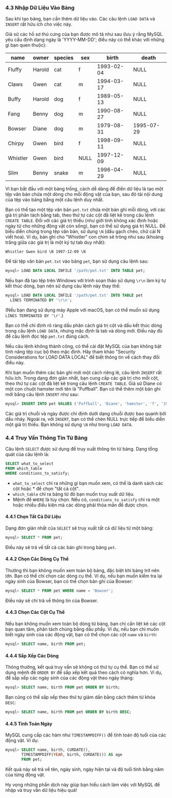 ### 4.3 Nhập Dữ Liệu Vào Bảng
Sau khi tạo bảng, bạn cần thêm dữ liệu vào. Các câu lệnh `LOAD DATA` và `INSERT` rất hữu ích cho việc này.

Giả sử các hồ sơ thú cưng của bạn được mô tả như sau (lưu ý rằng MySQL yêu cầu định dạng ngày là 'YYYY-MM-DD'; điều này có thể khác với những gì bạn quen thuộc):

| name    | owner  | species | sex  | birth       | death      |
|---------|--------|---------|------|-------------|------------|
| Fluffy  | Harold | cat     | f    | 1993-02-04  | NULL       |
| Claws   | Gwen   | cat     | m    | 1994-03-17  | NULL       |
| Buffy   | Harold | dog     | f    | 1989-05-13  | NULL       |
| Fang    | Benny  | dog     | m    | 1990-08-27  | NULL       |
| Bowser  | Diane  | dog     | m    | 1979-08-31  | 1995-07-29 |
| Chirpy  | Gwen   | bird    | f    | 1998-09-11  | NULL       |
| Whistler| Gwen   | bird    | NULL | 1997-12-09  | NULL       |
| Slim    | Benny  | snake   | m    | 1996-04-29  | NULL       |

Vì bạn bắt đầu với một bảng trống, cách dễ dàng để điền dữ liệu là tạo một tệp văn bản chứa một dòng cho mỗi động vật của bạn, sau đó tải nội dung của tệp vào bảng bằng một câu lệnh duy nhất.

Bạn có thể tạo một tệp văn bản `pet.txt` chứa một bản ghi mỗi dòng, với các giá trị phân tách bằng tab, theo thứ tự các cột đã liệt kê trong câu lệnh `CREATE TABLE`. Đối với các giá trị thiếu (như giới tính không xác định hoặc ngày tử cho những động vật còn sống), bạn có thể sử dụng giá trị NULL. Để biểu diễn chúng trong tệp văn bản, sử dụng `\N` (dấu gạch chéo, chữ cái N viết hoa). Ví dụ, bản ghi cho "Whistler" con chim sẽ trông như sau (khoảng trắng giữa các giá trị là một ký tự tab duy nhất):

```
Whistler Gwen bird \N 1997-12-09 \N
```

Để tải tệp văn bản `pet.txt` vào bảng `pet`, bạn sử dụng câu lệnh sau:

```sql
mysql> LOAD DATA LOCAL INFILE '/path/pet.txt' INTO TABLE pet;
```

Nếu bạn đã tạo tệp trên Windows với trình soạn thảo sử dụng `\r\n` làm ký tự kết thúc dòng, bạn nên sử dụng câu lệnh này thay thế:

```sql
mysql> LOAD DATA LOCAL INFILE '/path/pet.txt' INTO TABLE pet
  LINES TERMINATED BY '\r\n';
```

(Nếu bạn đang sử dụng máy Apple với macOS, bạn có thể muốn sử dụng `LINES TERMINATED BY '\r'`.)

Bạn có thể chỉ định rõ ràng dấu phân cách giá trị cột và dấu kết thúc dòng trong câu lệnh `LOAD DATA`, nhưng mặc định là tab và dòng mới. Điều này đủ để câu lệnh đọc tệp `pet.txt` đúng cách.

Nếu câu lệnh không thành công, có thể cài đặt MySQL của bạn không bật tính năng tệp cục bộ theo mặc định. Hãy tham khảo "Security Considerations for LOAD DATA LOCAL" để biết thông tin về cách thay đổi điều này.

Khi bạn muốn thêm các bản ghi mới một cách riêng lẻ, câu lệnh `INSERT` rất hữu ích. Trong dạng đơn giản nhất, bạn cung cấp các giá trị cho mỗi cột, theo thứ tự các cột đã liệt kê trong câu lệnh `CREATE TABLE`. Giả sử Diane có một con chuột hamster mới tên là "Puffball". Bạn có thể thêm một bản ghi mới bằng câu lệnh `INSERT` như sau:

```sql
mysql> INSERT INTO pet VALUES ('Puffball', 'Diane', 'hamster', 'f', '1999-03-30', NULL);
```

Các giá trị chuỗi và ngày được chỉ định dưới dạng chuỗi được bao quanh bởi dấu nháy. Ngoài ra, với `INSERT`, bạn có thể chèn NULL trực tiếp để biểu diễn một giá trị thiếu. Bạn không sử dụng `\N` như trong `LOAD DATA`.

### 4.4 Truy Vấn Thông Tin Từ Bảng
Câu lệnh `SELECT` được sử dụng để truy xuất thông tin từ bảng. Dạng tổng quát của câu lệnh là:

```sql
SELECT what_to_select
FROM which_table
WHERE conditions_to_satisfy;
```

- `what_to_select` chỉ ra những gì bạn muốn xem, có thể là danh sách các cột hoặc * để chọn "tất cả cột".
- `which_table` chỉ ra bảng từ đó bạn muốn truy xuất dữ liệu.
- Mệnh đề `WHERE` là tùy chọn. Nếu có, `conditions_to_satisfy` chỉ ra một hoặc nhiều điều kiện mà các dòng phải thỏa mãn để được chọn.

#### 4.4.1 Chọn Tất Cả Dữ Liệu
Dạng đơn giản nhất của `SELECT` sẽ truy xuất tất cả dữ liệu từ một bảng:

```sql
mysql> SELECT * FROM pet;
```

Điều này sẽ trả về tất cả các bản ghi trong bảng `pet`.

#### 4.4.2 Chọn Các Dòng Cụ Thể
Thường thì bạn không muốn xem toàn bộ bảng, đặc biệt khi bảng trở nên lớn. Bạn có thể chỉ chọn các dòng cụ thể. Ví dụ, nếu bạn muốn kiểm tra lại ngày sinh của Bowser, bạn có thể chọn bản ghi của Bowser:

```sql
mysql> SELECT * FROM pet WHERE name = 'Bowser';
```

Điều này sẽ chỉ trả về thông tin của Bowser.

#### 4.4.3 Chọn Các Cột Cụ Thể
Nếu bạn không muốn xem toàn bộ dòng từ bảng, bạn chỉ cần liệt kê các cột bạn quan tâm, phân tách chúng bằng dấu phẩy. Ví dụ, nếu bạn chỉ muốn biết ngày sinh của các động vật, bạn có thể chọn các cột `name` và `birth`:

```sql
mysql> SELECT name, birth FROM pet;
```

#### 4.4.4 Sắp Xếp Các Dòng
Thông thường, kết quả truy vấn sẽ không có thứ tự cụ thể. Bạn có thể sử dụng mệnh đề `ORDER BY` để sắp xếp kết quả theo cách có nghĩa hơn. Ví dụ, để sắp xếp các ngày sinh của các động vật theo ngày tháng:

```sql
mysql> SELECT name, birth FROM pet ORDER BY birth;
```

Bạn cũng có thể sắp xếp theo thứ tự giảm dần bằng cách thêm từ khóa `DESC`:

```sql
mysql> SELECT name, birth FROM pet ORDER BY birth DESC;
```

#### 4.4.5 Tính Toán Ngày
MySQL cung cấp các hàm như `TIMESTAMPDIFF()` để tính toán độ tuổi của các động vật. Ví dụ:

```sql
mysql> SELECT name, birth, CURDATE(),
       TIMESTAMPDIFF(YEAR, birth, CURDATE()) AS age
       FROM pet;
```

Kết quả này sẽ trả về tên, ngày sinh, ngày hiện tại và độ tuổi tính bằng năm của từng động vật.

Hy vọng những phần dịch này giúp bạn hiểu cách làm việc với MySQL để nhập và truy vấn dữ liệu hiệu quả!
